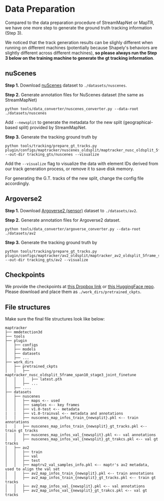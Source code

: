
# Data Preparation

Compared to the data preparation procedure of StreamMapNet or MapTR, we have one more step to generate the ground truth tracking information (Step 3). 

We noticed that the track generation results can be slighly different when running on different machines (potentially because Shapely's behaviors are slightly different across different machines), **so please always run the Step 3 below on the training machine to generate the gt tracking information**. 

## nuScenes
**Step 1.** Download [nuScenes](https://www.nuscenes.org/download) dataset to `./datasets/nuscenes`.


**Step 2.** Generate annotation files for NuScenes dataset (the same as StreamMapNet)

```
python tools/data_converter/nuscenes_converter.py --data-root ./datasets/nuscenes
```

Add ``--newsplit`` to generate the metadata for the new split (geographical-based split) provided by StreamMapNet.

**Step 3.** Generate the tracking ground truth by 

```
python tools/tracking/prepare_gt_tracks.py plugin/configs/maptracker/nuscenes_oldsplit/maptracker_nusc_oldsplit_5frame_span10_stage3_joint_finetune.py  --out-dir tracking_gts/nuscenes --visualize
```

Add the ``--visualize`` flag to visualize the data with element IDs derived from our track generation process, or remove it to save disk memory.  

For generating the G.T. tracks of the new split, change the config file accordingly.


## Argoverse2

**Step 1.** Download [Argoverse2 (sensor)](https://argoverse.github.io/user-guide/getting_started.html#download-the-datasets) dataset to `./datasets/av2`.

**Step 2.** Generate annotation files for Argoverse2 dataset.

```
python tools/data_converter/argoverse_converter.py --data-root ./datasets/av2
```

**Step 3.** Generate the tracking ground truth by 

```
python tools/tracking/prepare_gt_tracks.py plugin/configs/maptracker/av2_oldsplit/maptracker_av2_oldsplit_5frame_span10_stage3_joint_finetune.py  --out-dir tracking_gts/av2 --visualize
```


## Checkpoints

We provide the checkpoints at [this Dropbox link](https://www.dropbox.com/scl/fo/miulg8q9oby7q2x5vemme/ALoxX1HyxGlfR9y3xlqfzeE?rlkey=i3rw4mbq7lacblc7xsnjkik1u&dl=0) or [this HuggingFace repo](https://huggingface.co/cccjc/maptracker/tree/main). Please download and place them as ``./work_dirs/pretrained_ckpts``.


## File structures

Make sure the final file structures look like below:

```
maptracker
├── mmdetection3d
├── tools
├── plugin
│   ├── configs
│   ├── models
│   ├── datasets
│   ├── ...
├── work_dirs
│   ├── pretrained_ckpts
│   │   ├── maptracker_nusc_oldsplit_5frame_span10_stage3_joint_finetune
│   │   │   ├── latest.pth
│   │   ├── ...
│   ├── ....
├── datasets
│   ├── nuscenes
│   │   ├── maps <-- used
│   │   ├── samples <-- key frames
│   │   ├── v1.0-test <-- metadata
|   |   ├── v1.0-trainval <-- metadata and annotations
│   │   ├── nuscenes_map_infos_train_{newsplit}.pkl <-- train annotations
│   │   ├── nuscenes_map_infos_train_{newsplit}_gt_tracks.pkl <-- train gt tracks
│   │   ├── nuscenes_map_infos_val_{newsplit}.pkl <-- val annotations
│   │   ├── nuscenes_map_infos_val_{newsplit}_gt_trakcs.pkl <-- val gt tracks
│   ├── av2
│   │   ├── train
│   │   ├── val
│   │   ├── test
│   │   ├── maptrv2_val_samples_info.pkl <-- maptr's av2 metadata, used to align the val set
│   │   ├── av2_map_infos_train_{newsplit}.pkl <-- train annotations
│   │   ├── av2_map_infos_train_{newsplit}_gt_tracks.pkl <-- train gt tracks
│   │   ├── av2_map_infos_val_{newsplit}.pkl <-- val annotations
│   │   ├── av2_map_infos_val_{newsplit}_gt_trakcs.pkl <-- val gt tracks

```
